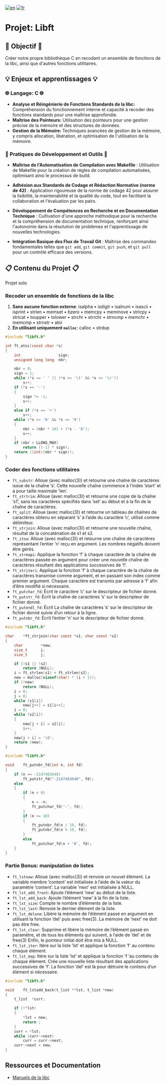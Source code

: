 [![en](https://img.shields.io/badge/lang-en-pink.svg)](https://github.com/nfauconn/libft/blob/master/README.md)
[![fr](https://img.shields.io/badge/lang-fr-purple.svg)](https://github.com/nfauconn/libft/blob/master/README.fr.md)

# Projet: Libft

## 🏁 Objectif 🏁
Créer notre propre bibliothèque C en recodant un ensemble de fonctions de la libc, ainsi que d'autres fonctions utilitaires.

## 💡 Enjeux et apprentissages 💡

### 🌐 Langage: C 🌐
  - **Analyse et Réingénierie de Fonctions Standards de la libc:** Compréhension du fonctionnement interne et capacité à recoder des fonctions standards pour une maîtrise approfondie.
  - **Maîtrise des Pointeurs:** Utilisation des pointeurs pour une gestion précise de la mémoire et des structures de données.
  - **Gestion de la Mémoire:** Techniques avancées de gestion de la mémoire, y compris allocation, libération, et optimisation de l'utilisation de la mémoire.

### 🔧 Pratiques de Développement et Outils 🔧 

- **Maîtrise de l'Automatisation de Compilation avec Makefile** : Utilisation de Makefile pour la création de règles de compilation automatisées, optimisant ainsi le processus de build.
  
- **Adhésion aux Standards de Codage et Rédaction Normative (norme de 42)** : Application rigoureuse de la norme de codage 42 pour assurer la lisibilité, la maintenabilité et la qualité du code, tout en facilitant la collaboration et l'évaluation par les pairs.

- **Développement de Compétences en Recherche et en Documentation Technique** : Cultivation d'une approche méthodique pour la recherche et la compréhension de documentation technique, renforçant ainsi l'autonomie dans la résolution de problèmes et l'apprentissage de nouvelles technologies.

- **Intégration Basique des Flux de Travail Git** : Maîtrise des commandes fondamentales telles que `git add`, `git commit`, `git push`, et `git pull` pour un contrôle efficace des versions.

## 📋 Contenu du Projet 📋 

Projet solo

### Recoder un ensemble de fonctions de la libc
1. **Sans aucune fonction externe**: isalpha
• isdigit • isalnum • isascii • isprint • strlen • memset • bzero • memcpy • memmove • strlcpy • strlcat • toupper • tolower • strchr • strrchr • strncmp • memchr • memcmp • strnstr • atoi
2. **En utilisant uniquement `malloc`**: calloc
• strdup
```c
#include "libft.h"

int	ft_atoi(const char *s)
{
	int					sign;
	unsigned long long	nbr;

	nbr = 0;
	sign = 1;
	while (*s == ' ' || (*s >= '\t' && *s <= '\r'))
		s++;
	if (*s == '-')
	{
		sign *= -1;
		s++;
	}
	else if (*s == '+')
		s++;
	while (*s >= '0' && *s <= '9')
	{
		nbr = (nbr * 10) + (*s - '0');
		s++;
	}
	if (nbr > LLONG_MAX)
		return ((-1) * sign);
	return ((int)(nbr * sign));
}
```
### Coder des fonctions utilitaires
- `ft_substr`: Alloue (avec malloc(3)) et retourne une chaîne de caractères issue de la chaîne ’s’.  Cette nouvelle chaîne commence à l’index ’start’ et a pour taille maximale ’len’.
- `ft_strtrim`: Alloue (avec malloc(3)) et retourne une copie de la chaîne ’s1’, sans les caractères spécifiés dans ’set’ au début et à la fin de la chaîne de caractères.
- `ft_split`: Alloue (avec malloc(3)) et retourne un tableau de chaînes de caractères obtenu en séparant ’s’ à l’aide du caractère ’c’, utilisé comme délimiteur.
- `ft_strjoin`: Alloue (avec malloc(3)) et retourne une nouvelle chaîne, résultat de la concaténation de s1 et s2.
- `ft_itoa`: Alloue (avec malloc(3)) et retourne une chaîne de caractères représentant l’entier ’n’ reçu en argument. Les nombres négatifs doivent être gérés.
- `ft_strmapi`: Applique la fonction ’f’ à chaque caractère de la chaîne de caractères passée en argument pour créer une nouvelle chaîne de caractères résultant des applications successives de ’f’.
- `ft_striteri`: Applique la fonction ’f’ à chaque caractère de la chaîne de caractères transmise comme argument, et en passant son index comme premier argument.  Chaque caractère est transmis par adresse à ’f’ afin d’être modifié si nécessaire.
- `ft_putchar_fd`: Écrit le caractère ’c’ sur le descripteur de fichier donné.
- `ft_putstr_fd`: Écrit la chaîne de caractères ’s’ sur le descripteur de fichier donné.
- `ft_putendl_fd`: Écrit La chaîne de caractères ’s’ sur le descripteur de fichier donné suivie d’un retour à la ligne.
- `ft_putnbr_fd`: Écrit l’entier ’n’ sur le descripteur de fichier donné.

```c
#include "libft.h"

char	*ft_strjoin(char const *s1, char const *s2)
{
	char		*new;
	size_t		i;
	size_t		j;

	if (!s1 || !s2)
		return (NULL);
	i = ft_strlen(s1) + ft_strlen(s2);
	new = malloc(sizeof(char) * (i + 1));
	if (!new)
		return (NULL);
	i = 0;
	j = 0;
	while (s1[i])
		new[j++] = s1[i++];
	i = 0;
	while (s2[i])
	{
		new[j + i] = s2[i];
		i++;
	}
	new[j + i] = '\0';
	return (new);
}
```

```c
#include "libft.h"

void	ft_putnbr_fd(int n, int fd)
{
	if (n == -2147483648)
		ft_putstr_fd("-2147483648", fd);
	else
	{
		if (n < 0)
		{
			n = -n;
			ft_putchar_fd('-', fd);
		}
		if (n >= 10)
		{
			ft_putnbr_fd(n / 10, fd);
			ft_putnbr_fd(n % 10, fd);
		}
		else
			ft_putchar_fd(n + '0', fd);
	}
}
```
 
### Partie Bonus: manipulation de listes
- `ft_lstnew`: Alloue (avec malloc(3)) et renvoie un nouvel élément. La variable membre ’content’ est initialisée à l’aide de la valeur du paramètre ’content’. La variable ’next’ est initialisée à NULL.
- `ft_lst_add_front`: Ajoute l’élément ’new’ au début de la liste.
- `ft_lst_add_back`: Ajoute l’élément ’new’ à la fin de la liste.
- `ft_lst_size`: Compte le nombre d’éléments de la liste.
- `ft_lst_last`: Renvoie le dernier élément de la liste.
- `ft_lst_delone`: Libère la mémoire de l’élément passé en argument en utilisant la fonction ’del’ puis avec free(3). La mémoire de ’next’ ne doit pas être free.
- `ft_lst_clear`: Supprime et libère la mémoire de l’élément passé en paramètre, et de tous les éléments qui suivent, à l’aide de ’del’ et de free(3) Enfin, le pointeur initial doit être mis à NULL.
- `ft_lst_iter`: Itère sur la liste ’lst’ et applique la fonction ’f’ au contenu chaque élément.
- `ft_lst_map`: Itère sur la liste ’lst’ et applique la fonction ’f ’au contenu de chaque élément. Crée une nouvelle liste résultant des applications successives de ’f’. La fonction ’del’ est là pour détruire le contenu d’un élément si nécessaire.

```c
#include "libft.h"

void	ft_lstadd_back(t_list **lst, t_list *new)
{
	t_list	*curr;

	if (!*lst)
	{
		*lst = new;
		return ;
	}
	curr = *lst;
	while (curr->next)
		curr = curr->next;
	curr->next = new;
}
```

## Ressources et Documentation
- [Manuels de la libc](https://linux.die.net/man/)
